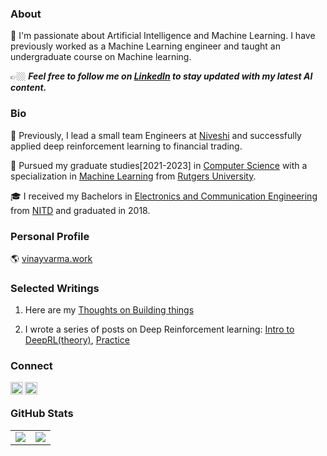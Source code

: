 ### About

🔭 I'm passionate about Artificial Intelligence and Machine Learning. I have previously worked as a Machine Learning engineer and taught an undergraduate course on Machine learning.

👉🏼 ***Feel free to follow me on [LinkedIn](https://www.linkedin.com/in/vinayvarma-k/) to stay updated with my latest AI content.***

### Bio

🧠 Previously, I lead a small team Engineers at [Niveshi](https://www.linkedin.com/company/niveshi/) and successfully applied deep reinforcement learning to financial trading. 


🌱 Pursued my graduate studies[2021-2023] in [Computer Science](https://www.cs.rutgers.edu/) with a specialization in [Machine Learning](http://ai.stanford.edu/) from [Rutgers University](https://www.rutgers.edu/). 

🎓 I received my Bachelors in [Electronics and Communication Engineering](http://www.ece.wisc.edu/) from  [NITD](https://nitdelhi.ac.in/) and graduated in 2018.

### Personal Profile

🌎 [vinayvarma.work](https://vinayvarma.work/about/)

### Selected Writings

1. Here are my [Thoughts on Building things](https://vinayvarma.work/entrepreneurship/self-empowerment/2020/05/05/On-Buliding-things.html)

2. I wrote a series of posts on Deep Reinforcement learning: [Intro to DeepRL(theory)](https://vinayvarma.work/research/2021/02/21/Deep-Learning-Useful-Ideas.html), [Practice](https://vinayvarma.work/reinforcement%20learning/2020/05/06/Q-Learning.html)

### Connect

<a href="https://www.linkedin.com/in/vinayvarma-k/">
  <img align="left" alt="Vinay Varma's LinkedIn" width="20px" height="20px" src="https://cdn.icon-icons.com/icons2/1753/PNG/512/iconfinder-social-media-applications-14linkedin-4102586_113786.png" />
</a>
<a href="https://twitter.com/vinnuvinay008/">
  <img align="left" alt="Vinay Varma's Twitter" width="20px" height="20px" src="https://cdn.icon-icons.com/icons2/1753/PNG/512/iconfinder-social-media-applications-6twitter-4102580_113802.png" />
</a>
<br/>

### GitHub Stats

<table class="center" style="width:100%;">
  <tr>
    <td align="center">
  <img align="center" src="https://github-readme-stats.vercel.app/api?username=vin136&count_private=true&show_icons=true&theme=onedark&hide_border=true" />
    </td>
    <td align="center">
  <img align="center" src="https://github-readme-stats.vercel.app/api/top-langs/?username=vin136&langs_count=10&layout=compact&theme=onedark&hide_border=true" />
</td>
  </tr>
</table>
